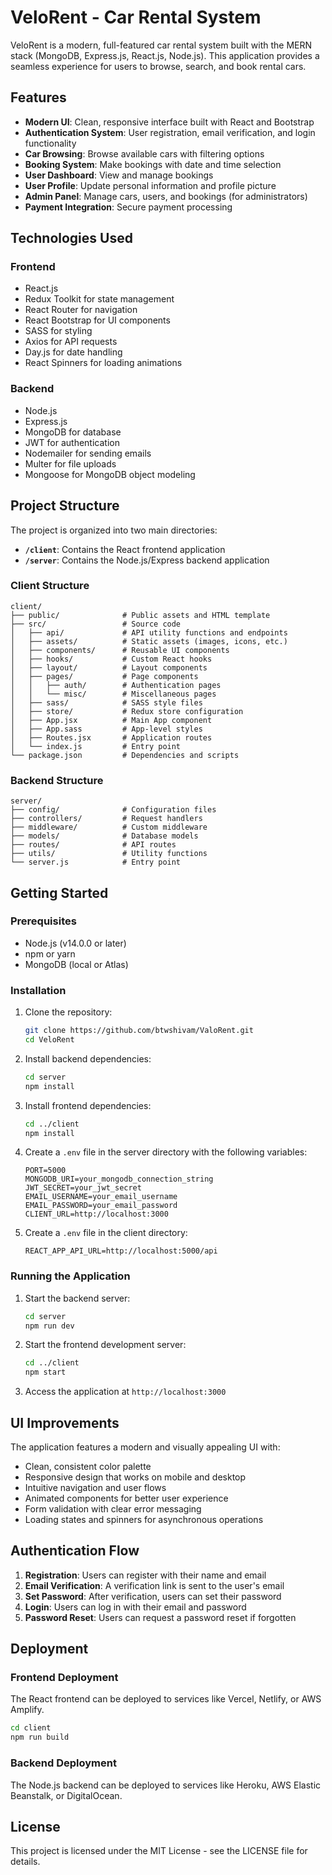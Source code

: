 # VeloRent - Car Rental System

VeloRent is a modern, full-featured car rental system built with the MERN stack (MongoDB, Express.js, React.js, Node.js). This application provides a seamless experience for users to browse, search, and book rental cars.


## Features

- **Modern UI**: Clean, responsive interface built with React and Bootstrap
- **Authentication System**: User registration, email verification, and login functionality
- **Car Browsing**: Browse available cars with filtering options
- **Booking System**: Make bookings with date and time selection
- **User Dashboard**: View and manage bookings
- **User Profile**: Update personal information and profile picture
- **Admin Panel**: Manage cars, users, and bookings (for administrators)
- **Payment Integration**: Secure payment processing

## Technologies Used

### Frontend
- React.js
- Redux Toolkit for state management
- React Router for navigation
- React Bootstrap for UI components
- SASS for styling
- Axios for API requests
- Day.js for date handling
- React Spinners for loading animations

### Backend
- Node.js
- Express.js
- MongoDB for database
- JWT for authentication
- Nodemailer for sending emails
- Multer for file uploads
- Mongoose for MongoDB object modeling

## Project Structure

The project is organized into two main directories:

- **`/client`**: Contains the React frontend application
- **`/server`**: Contains the Node.js/Express backend application

### Client Structure

```
client/
├── public/              # Public assets and HTML template
├── src/                 # Source code
│   ├── api/             # API utility functions and endpoints
│   ├── assets/          # Static assets (images, icons, etc.)
│   ├── components/      # Reusable UI components
│   ├── hooks/           # Custom React hooks
│   ├── layout/          # Layout components
│   ├── pages/           # Page components
│   │   ├── auth/        # Authentication pages
│   │   └── misc/        # Miscellaneous pages
│   ├── sass/            # SASS style files
│   ├── store/           # Redux store configuration
│   ├── App.jsx          # Main App component
│   ├── App.sass         # App-level styles
│   ├── Routes.jsx       # Application routes
│   └── index.js         # Entry point
└── package.json         # Dependencies and scripts
```

### Backend Structure

```
server/
├── config/              # Configuration files
├── controllers/         # Request handlers
├── middleware/          # Custom middleware
├── models/              # Database models
├── routes/              # API routes
├── utils/               # Utility functions
└── server.js            # Entry point
```

## Getting Started

### Prerequisites

- Node.js (v14.0.0 or later)
- npm or yarn
- MongoDB (local or Atlas)

### Installation

1. Clone the repository:
   ```bash
   git clone https://github.com/btwshivam/ValoRent.git
   cd VeloRent
   ```

2. Install backend dependencies:
   ```bash
   cd server
   npm install
   ```

3. Install frontend dependencies:
   ```bash
   cd ../client
   npm install
   ```

4. Create a `.env` file in the server directory with the following variables:
   ```
   PORT=5000
   MONGODB_URI=your_mongodb_connection_string
   JWT_SECRET=your_jwt_secret
   EMAIL_USERNAME=your_email_username
   EMAIL_PASSWORD=your_email_password
   CLIENT_URL=http://localhost:3000
   ```

5. Create a `.env` file in the client directory:
   ```
   REACT_APP_API_URL=http://localhost:5000/api
   ```

### Running the Application

1. Start the backend server:
   ```bash
   cd server
   npm run dev
   ```

2. Start the frontend development server:
   ```bash
   cd ../client
   npm start
   ```

3. Access the application at `http://localhost:3000`

## UI Improvements

The application features a modern and visually appealing UI with:

- Clean, consistent color palette
- Responsive design that works on mobile and desktop
- Intuitive navigation and user flows
- Animated components for better user experience
- Form validation with clear error messaging
- Loading states and spinners for asynchronous operations

## Authentication Flow

1. **Registration**: Users can register with their name and email
2. **Email Verification**: A verification link is sent to the user's email
3. **Set Password**: After verification, users can set their password
4. **Login**: Users can log in with their email and password
5. **Password Reset**: Users can request a password reset if forgotten

## Deployment

### Frontend Deployment
The React frontend can be deployed to services like Vercel, Netlify, or AWS Amplify.

```bash
cd client
npm run build
```

### Backend Deployment
The Node.js backend can be deployed to services like Heroku, AWS Elastic Beanstalk, or DigitalOcean.


## License

This project is licensed under the MIT License - see the LICENSE file for details.

